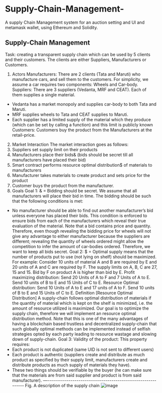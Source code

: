 # Supply-Chain-Management-
A supply Chain Management system for an auction setting and UI and metamask wallet, using Ethereum and Solidity.

## Supply-Chain Management
Task: creating a transparent supply chain which
can be used by 5 clients and their customers.
The clients are either Suppliers, Manufacturers or Customers.
<br/>
1. Actors
Manufacturers: There are 2 clients (Tata and Maruti) who manufacture cars, and
sell them to the customers. For simplicity, we assume a car requires two
components: Wheels and Car-body.
Suppliers: There are 3 suppliers (Vedanta, MRF and CEAT). Each of them
supplies a single material.
- Vedanta has a market monopoly and supplies car-body to both Tata
and Maruti.
- MRF supplies wheels to Tata and CEAT supplies to Maruti.
- Each supplier has a limited supply of the material which they
produce (which can be set by calling a function) and this limit is
publicly known
Customers: Customers buy the product from the Manufacturers at the
retail-price.
2. Market Interaction
The market interaction goes as follows:
1. Suppliers set supply limit on their products
2. Manufacturers place their bids& (bids should be secret till all
manufacturers have placed their bid)
3. Smart contract performs resource optimal distribution$ of materials to
manufacturers
4. Manufacturer takes materials to create product and sets price for the
product
5. Customer buys the product from the manufacturer.
3. Goals
Goal 1: & = Bidding should be secret. We assume that all manufacturers will
place their bid in time. The bidding should be such that the following conditions is
met:
- No manufacturer should be able to find out another manufacturer’s bid
unless everyone has placed their bids.
This condition is enforced to ensure bids from each of the manufacturers which
reveal their true evaluation of the material.
Note that a bid contains price and quantity. Therefore, even though revealing the
bidding price for wheels will not give any advantage to either manufacturer
because the suppliers are different; revealing the quantity of wheels ordered
might allow the competition to infer the amount of car-bodies ordered. Therefore,
we want to keep all bids secret.
Goal 2: $ = Optimal supply means that the number of products put to use (not
lying on shelf) should be maximized.
For example: Consider 10 units of material A and B are required by E and 20
units of A and C are required by F.
The supply limits on A, B, C are 27, 15 and 15.
Bid by F on product A is higher than bid by E.
Profit maximizing distribution: Send 20 Units of A to F and 7 Units of A to E. Send
10 units of B to E and 15 Units of C to E.
Resource Optimal distribution: Send 10 Units of A to E and 17 units of A to F.
Send 10 units of B to E and 15 Units of C to E.
Definition [Resource Optimal Distribution]
A supply-chain follows optimal distribution of materials if the quantity of material
which is kept on the shelf is minimized, i.e. the amount of resource utilized is
maximized.
Our goal is to optimize the supply chain, therefore we will implement an resource
optimal distribution method.
Note that this is one of the many advantages of having a blockchain based
trustless and decentralized supply-chain that such globally optimal methods can
be implemented instead of selfish strategies opted by each party leading to
resource wastage and slowing down of supply-chain.
Goal 3: Validity of the product: This property requires:
- Each product is not duplicated (same UID is not sent to different users)
- Each product is authentic (suppliers create and distribute as much product
as specified by their supply limit, manufacturers create and distribute
products as much supply of materials they have).
- These two things should be verifiable by the buyer (he can make sure that
the materials are from said supplier and product is from said
manufacturer).
—--------------------------------------------------------------
Fig. A description of the supply chain
![image](https://user-images.githubusercontent.com/31008590/202523703-9d85f5f3-30d7-4024-983c-b66ac9a2f93f.png)
